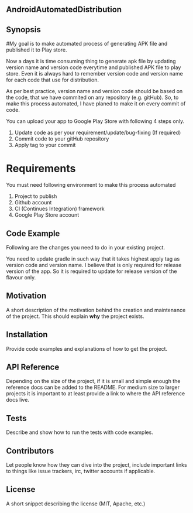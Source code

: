 ## AndroidAutomatedDistribution

## Synopsis

#My goal is to make automated process of generating APK file and published it to Play store. 

Now a days it is time consuming thing to generate apk file by updating version name and version code everytime and published APK file to play store. Even it is always hard to remember version code and version name for each code that use for distribution.

As per best practice, version name and version code should be based on the code, that we have commited on any repository (e.g. gitHub). So, to make this process automated, I have planed to make it on every commit of code.

You can upload your app to Google Play Store with following 4 steps only.

1. Update code as per your requirement/update/bug-fixing (If required)
2. Commit code to your gitHub repository
3. Apply tag to your commit


# Requirements

You must need following environment to make this process automated

1. Project to publish
2. Github account
3. CI (Continues Integration) framework
4. Google Play Store account


## Code Example

Following are the changes you need to do in your existing project.

You need to update gradle in such way that it takes highest apply tag as version code and version name. I believe that is only required for release version of the app. So it is required to update for release version of the flavour only.





## Motivation

A short description of the motivation behind the creation and maintenance of the project. This should explain **why** the project exists.

## Installation

Provide code examples and explanations of how to get the project.

## API Reference

Depending on the size of the project, if it is small and simple enough the reference docs can be added to the README. For medium size to larger projects it is important to at least provide a link to where the API reference docs live.

## Tests

Describe and show how to run the tests with code examples.

## Contributors

Let people know how they can dive into the project, include important links to things like issue trackers, irc, twitter accounts if applicable.

## License

A short snippet describing the license (MIT, Apache, etc.)
